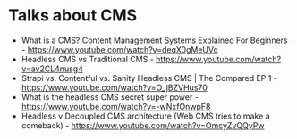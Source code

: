 # Talks about CMS 
 - What is a CMS? Content Management Systems Explained For Beginners - https://www.youtube.com/watch?v=deqX0gMeUVc
 - Headless CMS vs Traditional CMS - https://www.youtube.com/watch?v=av2CL4nusg4
 - Strapi vs. Contentful vs. Sanity Headless CMS | The Compared EP 1 - https://www.youtube.com/watch?v=O_jBZVHus70
 - What is the headless CMS secret super power - https://www.youtube.com/watch?v=-wNxfOnwpF8
 - Headless v Decoupled CMS architecture (Web CMS tries to make a comeback) - https://www.youtube.com/watch?v=OmcyZvQQyPw

